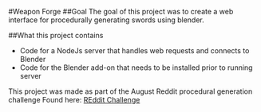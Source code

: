 #Weapon Forge
##Goal
The goal of this project was to create a web interface for procedurally
generating swords using blender.

##What this project contains
* Code for a NodeJs server that handles web requests and connects to Blender
* Code for the Blender add-on that needs to be installed prior to running server

This project was made as part of the August Reddit procedural generation challenge
Found here: [REddit Challenge](https://www.reddit.com/r/proceduralgeneration/comments/4wubjy/monthly_challenge_9_august_2016_procedural_weapons/)